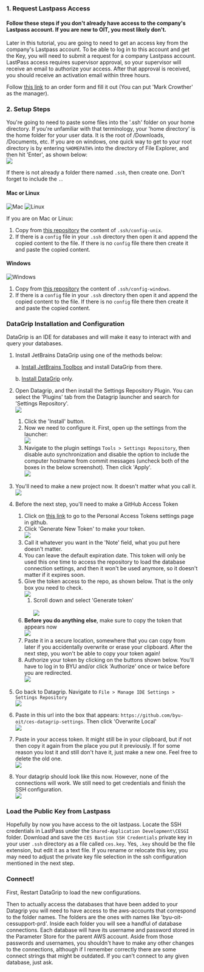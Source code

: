 ### 1. Request Lastpass Access
#### Follow these steps if you don't already have access to the company's Lastpass account. If you are new to OIT, you most likely don't.

Later in this tutorial, you are going to need to get an access key from the company's Lastpass account. To be able to log in to this account and get the Key, you will need to submit a request for a company Lastpass account. LastPass access requires supervisor approval, so your supervisor will receive an email to authorize your access. After that approval is received, you should receive an activation email within three hours.

Follow [this link](https://support.byu.edu/com.glideapp.servicecatalog_cat_item_view.do?v=1&sysparm_id=021710700f3fc300f431db0be1050ead&sysparm_link_parent=aaec8bf20a0a3c0e55139c86721d7da2&sysparm_catalog=e0d08b13c3330100c8b837659bba8fb4&sysparm_catalog_view=catalog_default&sysparm_view=text_search) to an order form and fill it out (You can put 'Mark Crowther' as the manager).

### 2. Setup Steps

You're going to need to paste some files into the '.ssh' folder on your home directory. If you're unfamiliar with that terminology, your 'home directory' is the home folder for your user data. It is the root of /Downloads, /Documents, etc. If you are on windows, one quick way to get to your root directory is by entering `%HOMEPATH%` into the directory of File Explorer, and then hit 'Enter', as shown below:
<br>![](./images/home-folder.png)

If there is not already a folder there named `.ssh`, then create one. Don't forget to include the `.`.


#### Mac or Linux

![Mac](./images/mac.png) ![Linux](./images/linux.png)

If you are on Mac or Linux:

1. Copy from [this repository](https://github.com/byu-oit/ces-bastions/tree/main/.ssh) the content of `.ssh/config-unix`.
3. If there is a `config` file in your `.ssh` directory then open it and
   append the copied content to the file. If there is no `config` file
   there then create it and paste the copied content.

#### Windows

![Windows](./images/windows.png)

1. Copy from [this repository](https://github.com/byu-oit/ces-bastions/tree/main/.ssh) the content of `.ssh/config-windows`.
2. If there is a `config` file in your `.ssh` directory then open it and
   append the copied content to the file. If there is no `config` file
   there then create it and paste the copied content.

### DataGrip Installation and Configuration

DataGrip is an IDE for databases and will make it easy to interact with
and query your databases.

1. Install JetBrains DataGrip using one of the methods below:

   a.
   [Install JetBrains Toolbox](https://www.jetbrains.com/toolbox-app/)
   and install DataGrip from there.

   b.
   [Install DataGrip](https://www.jetbrains.com/help/datagrip/installation-guide.html)
   only.


2. Open Datagrip, and then install the Settings Repository Plugin. You can select the 'Plugins' tab from the Datagrip launcher and search for 'Settings Repository'.
<br>![](./images/install-plugin.png)
   1. Click the 'Install' button. 
   2. Now we need to configure it. First, open up the settings from the launcher:
      <br>![](./images/step2-settings.png)
   3. Navigate to the plugin settings `Tools > Settings Repository`, then disable auto synchronization and disable the option to include the computer hostname from commit messages (uncheck both of the boxes in the below screenshot). Then click 'Apply'.
      <br>![](./images/settings-settings.png)
3. You'll need to make a new project now. It doesn't matter what you call it.
   <br>![](./images/new-project.png)
4. Before the next step, you'll need to make a GitHub Access Token
   1. Click on [this link](https://github.com/settings/tokens) to go to the Personal Access Tokens settings page in github.
   2. Click 'Generate New Token' to make your token.
   <br>![](./images/gen-new-token.png)
   3. Call it whatever you want in the 'Note' field, what you put here doesn't matter.
   4. You can leave the default expiration date. This token will only be used this one time to access the repository to load the database connection settings, and then it won't be used anymore, so it doesn't matter if it expires soon.
   5. Give the token access to the repo, as shown below. That is the only box you need to check.
      <br>![](./images/new-token.png)
      1. Scroll down and select 'Generate token'<br>
         <br>![](./images/generate.png)
   6. **Before you do anything else**, make sure to copy the token that appears now
      <br>![](./images/copy-token.png)
   7. Paste it in a secure location, somewhere that you can copy from later if you accidentally overwrite or erase your clipboard. After the next step, you won't be able to copy your token again!
   8. Authorize your token by clicking on the buttons shown below. You'll have to log in to BYU and/or click 'Authorize' once or twice before you are redirected.
   <br>![](./images/authorize-token.png)
5. Go back to Datagrip. Navigate to `File > Manage IDE Settings > Settings Repository`
   <br>![](./images/settings-repository-set.png)
6. Paste in this url into the box that appears: `https://github.com/byu-oit/ces-datagrip-settings`. Then click 'Overwrite Local'
<br>![](./images/paste-url.png)
7. Paste in your access token. It might still be in your clipboard, but if not then copy it again from the place you put it previously. If for some reason you lost it and still don't have it, just make a new one. Feel free to delete the old one.
<br>![](./images/paste-token.png)
8. Your datagrip should look like this now. However, none of the connections will work. We still need to get credentials and finish the SSH configuration.
<br>![](./images/loaded-dbs.png)

### Load the Public Key from Lastpass

Hopefully by now you have access to the oit lastpass. 
Locate the SSH credentials in LastPass under the `Shared-Application Development\CESGI` folder. Download and save the `CES Bastion SSH Credentials` private key in your user `.ssh` directory as a file called `ces.key`. Yes, `.key` should be the file extension, but edit it as a text file. If you rename or relocate this key, you may need to adjust the private key file selection in the ssh configuration mentioned in the next step.

### Connect!

First, Restart DataGrip to load the new configurations.

Then to actually access the databases that have been added to your Datagrip you will need to have access to the aws-accounts that correspond to the folder names. The folders are the ones with names like 'byu-oit-cessupport-prd'. Inside each folder you will see a handful of database connections. Each database will have its username and password stored in the Parameter Store for the parent AWS account. Aside from those passwords and usernames, you shouldn't have to make any other changes to the connections, although if I remember correctly there are some connect strings that might be outdated. If you can't connect to any given database, just ask.
